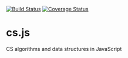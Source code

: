 [![Build Status](https://travis-ci.org/jesselpalmer/cs.js.svg?branch=master)](https://travis-ci.org/jesselpalmer/cs.js)
[![Coverage Status](https://coveralls.io/repos/github/jesselpalmer/cs.js/badge.svg?branch=master)](https://coveralls.io/github/jesselpalmer/cs.js?branch=master)

# cs.js

CS algorithms and data structures in JavaScript